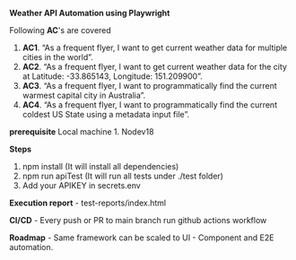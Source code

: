 **Weather API Automation using Playwright**

Following **AC**'s are covered

1. **AC1**. “As a frequent flyer, I want to get current weather data for multiple cities in the world”.
2. **AC2**. “As a frequent flyer, I want to get current weather data for the city at Latitude: -33.865143, Longitude: 151.209900”.
3. **AC3**. “As a frequent flyer, I want to programmatically find the current warmest capital city in Australia”.
4. **AC4**. “As a frequent flyer, I want to programmatically find the current coldest US State using a metadata input file”.

**prerequisite**
Local machine
    1. Nodev18

**Steps**
1. npm install (It will install all dependencies)
2. npm run apiTest (It will run all tests under ./test folder)
3. Add your APIKEY in secrets.env

**Execution report** - test-reports/index.html

**CI/CD** - Every push or PR to main branch run github actions workflow

**Roadmap** - Same framework can be scaled to UI - Component and E2E automation.
